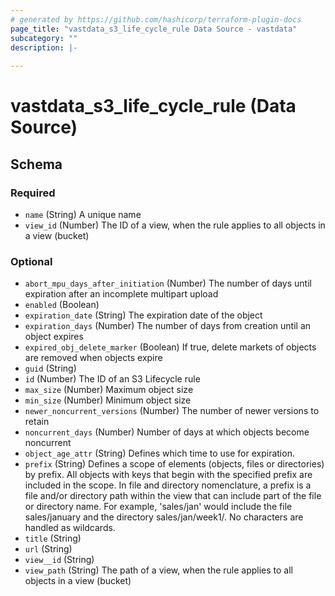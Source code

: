 ```yaml
---
# generated by https://github.com/hashicorp/terraform-plugin-docs
page_title: "vastdata_s3_life_cycle_rule Data Source - vastdata"
subcategory: ""
description: |-
  
---
```


# vastdata_s3_life_cycle_rule (Data Source)





<!-- schema generated by tfplugindocs -->
## Schema

### Required

- `name` (String) A unique name
- `view_id` (Number) The ID of a view, when the rule applies to all objects in a view (bucket)

### Optional

- `abort_mpu_days_after_initiation` (Number) The number of days until expiration after an incomplete multipart upload
- `enabled` (Boolean)
- `expiration_date` (String) The expiration date of the object
- `expiration_days` (Number) The number of days from creation until an object expires
- `expired_obj_delete_marker` (Boolean) If true, delete markets of objects are removed when objects expire
- `guid` (String)
- `id` (Number) The ID of an S3 Lifecycle rule
- `max_size` (Number) Maximum object size
- `min_size` (Number) Minimum object size
- `newer_noncurrent_versions` (Number) The number of newer versions to retain
- `noncurrent_days` (Number) Number of days at which objects become noncurrent
- `object_age_attr` (String) Defines which time to use for expiration.
- `prefix` (String) Defines a scope of elements (objects, files or directories) by prefix. All objects with keys that begin with the specified prefix are included in the scope. In file and directory nomenclature, a prefix is a file and/or directory path within the view that can include part of the file or directory name. For example, 'sales/jan' would include the file sales/january and the directory sales/jan/week1/. No characters are handled as wildcards.
- `title` (String)
- `url` (String)
- `view__id` (String)
- `view_path` (String) The path of a view, when the rule applies to all objects in a view (bucket)
